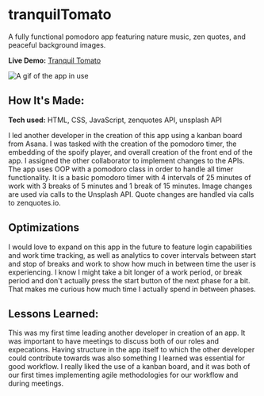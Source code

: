 # tranquilTomato
A fully functional pomodoro app featuring nature music, zen quotes, and peaceful background images.

**Live Demo:** [Tranquil Tomato](https://vguzman812.github.io/tranquilTomato)

![A gif of the app in use](https://media.giphy.com/media/v1.Y2lkPTc5MGI3NjExeDZjcXJiMDk4Z3gzaW1wZzY2ZndzdDVsZmk0OTFvOWhqNXA2enk0aCZlcD12MV9pbnRlcm5hbF9naWZfYnlfaWQmY3Q9Zw/M15dB8lBwsrRN3mVKw/giphy.gif)

## How It's Made:

**Tech used:** HTML, CSS, JavaScript, zenquotes API, unsplash API

I led another developer in the creation of this app using a kanban board from Asana. I was tasked with the creation of the pomodoro timer, the embedding of the spoify player, and overall creation of the front end of the app. I assigned the other collaborator to implement changes to the APIs. The app uses OOP with a pomodoro class in order to handle all timer functionality. It is a basic pomodoro timer with 4 intervals of 25 minutes of work with 3 breaks of 5 minutes and 1 break of 15 minutes. Image changes are used via calls to the Unsplash API. Quote changes are handled via calls to zenquotes.io.

## Optimizations
I would love to expand on this app in the future to feature login capabilities and work time tracking, as well as analytics to cover intervals between start and stop of breaks and work to show how much in between time the user is experiencing. I know I might take a bit longer of a work period, or break period and don't actually press the start button of the next phase for a bit. That makes me curious how much time I actually spend in between phases.

## Lessons Learned:

This was my first time leading another developer in creation of an app. It was important to have meetings to discuss both of our roles and expecations. Having structure in the app itself to which the other developer could contribute towards was also something I learned was essential for good workflow. I really liked the use of a kanban board, and it was both of our first times implementing agile methodologies for our workflow and during meetings.
